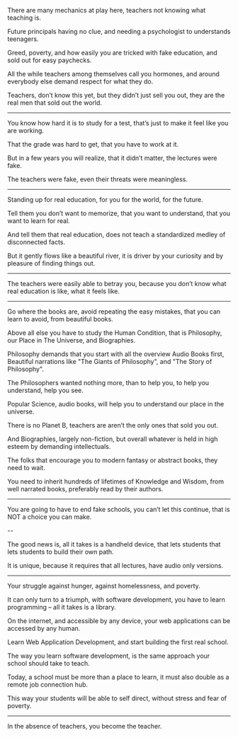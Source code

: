 There are many mechanics at play here,
teachers not knowing what teaching is.

Future principals having no clue,
and needing a psychologist to understands teenagers.

Greed, poverty, and how easily you are tricked with fake education,
and sold out for easy paychecks.

All the while teachers among themselves call you hormones,
and around everybody else demand respect for what they do.

Teachers, don’t know this yet, but they didn’t just sell you out,
they are the real men that sold out the world.

---

You know how hard it is to study for a test,
that’s just to make it feel like you are working.

That the grade was hard to get,
that you have to work at it.

But in a few years you will realize,
that it didn’t matter, the lectures were fake.

The teachers were fake,
even their threats were meaningless.

---

Standing up for real education,
for you for the world, for the future.

Tell them you don’t want to memorize,
that you want to understand, that you want to learn for real.

And tell them that real education,
does not teach a standardized medley of disconnected facts.

But it gently flows like a beautiful river,
it is driver by your curiosity and by pleasure of finding things out.

---

The teachers were easily able to betray you,
because you don’t know what real education is like, what it feels like.

---

Go where the books are,
avoid repeating the easy mistakes, that you can learn to avoid, from beautiful books.

Above all else you have to study the Human Condition,
that is Philosophy, our Place in The Universe, and Biographies.

Philosophy demands that you start with all the overview Audio Books first,
Beautiful narrations like "The Giants of Philosophy", and "The Story of Philosophy".

The Philosophers wanted nothing more,
than to help you, to help you understand, help you see.

Popular Science, audio books,
will help you to understand our place in the universe.

There is no Planet B,
teachers are aren’t the only ones that sold you out.

And Biographies, largely non-fiction,
but overall whatever is held in high esteem by demanding intellectuals.

The folks that encourage you to modern fantasy or abstract books,
they need to wait.

You need to inherit hundreds of lifetimes of Knowledge and Wisdom,
from well narrated books, preferably read by their authors.

---

You are going to have to end fake schools,
you can’t let this continue, that is NOT a choice you can make.

--

The good news is, all it takes is a handheld device,
that lets students that lets students to build their own path.

It is unique, because it requires that all lectures,
have audio only versions.

---

Your struggle against hunger,
against homelessness, and poverty.

It can only turn to a triumph, with software development,
you have to learn programming – all it takes is a library.

On the internet, and accessible by any device,
your web applications can be accessed by any human.

Learn Web Application Development,
and start building the first real school.

The way you learn software development,
is the same approach your school should take to teach.

Today, a school must be more than a place to learn,
it must also double as a remote job connection hub.

This way your students will be able to self direct,
without stress and fear of poverty.

---

In the absence of teachers,
you become the teacher.
